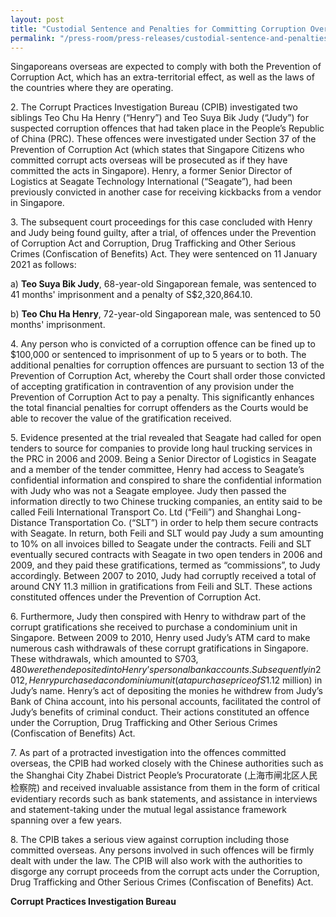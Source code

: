 ```yaml
---
layout: post
title: "Custodial Sentence and Penalties for Committing Corruption Overseas"
permalink: "/press-room/press-releases/custodial-sentence-and-penalties-committing-corruption-overseas"
---
```

Singaporeans overseas are expected to comply with both the Prevention of Corruption Act, which has an extra-territorial effect, as well as the laws of the countries where they are operating.

2\.         The Corrupt Practices Investigation Bureau (CPIB) investigated two siblings Teo Chu Ha Henry (“Henry”) and Teo Suya Bik Judy (“Judy”) for suspected corruption offences that had taken place in the People’s Republic of China (PRC). These offences were investigated under Section 37 of the Prevention of Corruption Act (which states that Singapore Citizens who committed corrupt acts overseas will be prosecuted as if they have committed the acts in Singapore). Henry, a former Senior Director of Logistics at Seagate Technology International (“Seagate”), had been previously convicted in another case for receiving kickbacks from a vendor in Singapore.

3\.         The subsequent court proceedings for this case concluded with Henry and Judy being found guilty, after a trial, of offences under the Prevention of Corruption Act and Corruption, Drug Trafficking and Other Serious Crimes (Confiscation of Benefits) Act. They were sentenced on 11 January 2021 as follows:

a) **Teo Suya Bik Judy**, 68-year-old Singaporean female, was sentenced to 41 months' imprisonment and a penalty of S$2,320,864.10.  

b) **Teo Chu Ha Henry**, 72-year-old Singaporean male, was sentenced to 50 months' imprisonment.

4\.         Any person who is convicted of a corruption offence can be fined up to $100,000 or sentenced to imprisonment of up to 5 years or to both. The additional penalties for corruption offences are pursuant to section 13 of the Prevention of Corruption Act, whereby the Court shall order those convicted of accepting gratification in contravention of any provision under the Prevention of Corruption Act to pay a penalty. This significantly enhances the total financial penalties for corrupt offenders as the Courts would be able to recover the value of the gratification received.

5\.         Evidence presented at the trial revealed that Seagate had called for open tenders to source for companies to provide long haul trucking services in the PRC in 2006 and 2009. Being a Senior Director of Logistics in Seagate and a member of the tender committee, Henry had access to Seagate’s confidential information and conspired to share the confidential information with Judy who was not a Seagate employee. Judy then passed the information directly to two Chinese trucking companies, an entity said to be called Feili International Transport Co. Ltd (“Feili”) and Shanghai Long-Distance Transportation Co. (“SLT”) in order to help them secure contracts with Seagate. In return, both Feili and SLT would pay Judy a sum amounting to 10% on all invoices billed to Seagate under the contracts. Feili and SLT eventually secured contracts with Seagate in two open tenders in 2006 and 2009, and they paid these gratifications, termed as “commissions”, to Judy accordingly. Between 2007 to 2010, Judy had corruptly received a total of around CNY 11.3 million in gratifications from Feili and SLT. These actions constituted offences under the Prevention of Corruption Act.

6\.         Furthermore, Judy then conspired with Henry to withdraw part of the corrupt gratifications she received to purchase a condominium unit in Singapore. Between 2009 to 2010, Henry used Judy’s ATM card to make numerous cash withdrawals of these corrupt gratifications in Singapore. These withdrawals, which amounted to S$703,480 were then deposited into Henry’s personal bank accounts. Subsequently in 2012, Henry purchased a condominium unit (at a purchase price of S$1.12 million) in Judy’s name. Henry’s act of depositing the monies he withdrew from Judy’s Bank of China account, into his personal accounts, facilitated the control of Judy’s benefits of criminal conduct. Their actions constituted an offence under the Corruption, Drug Trafficking and Other Serious Crimes (Confiscation of Benefits) Act.

7\.         As part of a protracted investigation into the offences committed overseas, the CPIB had worked closely with the Chinese authorities such as the Shanghai City Zhabei District People’s Procuratorate (上海市闸北区人民检察院) and received invaluable assistance from them in the form of critical evidentiary records such as bank statements, and assistance in interviews and statement-taking under the mutual legal assistance framework spanning over a few years.     

8\.         The CPIB takes a serious view against corruption including those committed overseas. Any persons involved in such offences will be firmly dealt with under the law. The CPIB will also work with the authorities to disgorge any corrupt proceeds from the corrupt acts under the Corruption, Drug Trafficking and Other Serious Crimes (Confiscation of Benefits) Act.

**Corrupt Practices Investigation Bureau**
